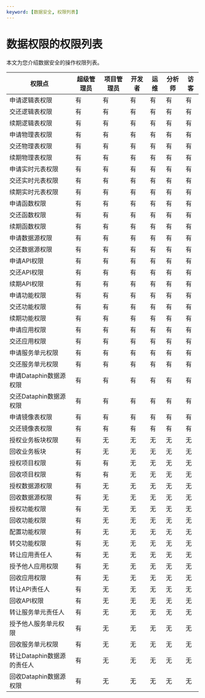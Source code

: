 ```yaml
---
keyword: [数据安全, 权限列表]
---
```


# 数据权限的权限列表

本文为您介绍数据安全的操作权限列表。

|权限点|超级管理员|项目管理员|开发者|运维|分析师|访客|
|---|-----|-----|---|--|---|--|
|申请逻辑表权限|有|有|有|有|有|有|
|交还逻辑表权限|有|有|有|有|有|有|
|续期逻辑表权限|有|有|有|有|有|有|
|申请物理表权限|有|有|有|有|有|有|
|交还物理表权限|有|有|有|有|有|有|
|续期物理表权限|有|有|有|有|有|有|
|申请实时元表权限|有|有|有|有|有|有|
|交还实时元表权限|有|有|有|有|有|有|
|续期实时元表权限|有|有|有|有|有|有|
|申请函数权限|有|有|有|有|有|有|
|交还函数权限|有|有|有|有|有|有|
|续期函数权限|有|有|有|有|有|有|
|申请数据源权限|有|有|有|有|有|有|
|交还数据源权限|有|有|有|有|有|有|
|申请API权限|有|有|有|有|有|有|
|交还API权限|有|有|有|有|有|有|
|续期API权限|有|有|有|有|有|有|
|申请功能权限|有|有|有|有|有|有|
|交还功能权限|有|有|有|有|有|有|
|续期功能权限|有|有|有|有|有|有|
|申请应用权限|有|有|有|有|有|有|
|交还应用权限|有|有|有|有|有|有|
|申请服务单元权限|有|有|有|有|有|有|
|交还服务单元权限|有|有|有|有|有|有|
|申请Dataphin数据源权限|有|有|有|有|有|有|
|交还Dataphin数据源权限|有|有|有|有|有|有|
|申请镜像表权限|有|有|有|有|有|有|
|交还镜像表权限|有|有|有|有|有|有|
|授权业务板块权限|有|无|无|无|无|无|
|回收业务板块|有|无|无|无|无|无|
|授权项目权限|有|有|无|无|无|无|
|回收项目权限|有|有|无|无|无|无|
|授权数据源权限|有|无|无|无|无|无|
|回收数据源权限|有|无|无|无|无|无|
|授权功能权限|有|无|无|无|无|无|
|回收功能权限|有|无|无|无|无|无|
|配置功能权限|有|无|无|无|无|无|
|转交功能权限|有|无|无|无|无|无|
|转让应用责任人|有|无|无|无|无|无|
|授予他人应用权限|有|无|无|无|无|无|
|回收应用权限|有|无|无|无|无|无|
|转让API责任人|有|无|无|无|无|无|
|回收API权限|有|无|无|无|无|无|
|转让服务单元责任人|有|无|无|无|无|无|
|授予他人服务单元权限|有|无|无|无|无|无|
|回收服务单元权限|有|无|无|无|无|无|
|转让Dataphin数据源的责任人|有|无|无|无|无|无|
|回收Dataphin数据源权限|有|无|无|无|无|无|

